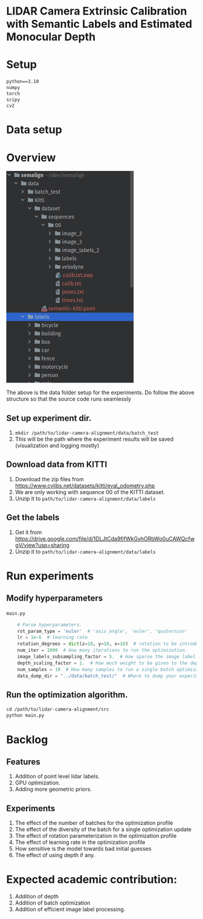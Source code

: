 # LIDAR Camera Extrinsic Calibration with Semantic Labels and Estimated Monocular Depth

# Setup

```shell
python==3.10
numpy
torch
scipy
cv2
```

# Data setup
# Overview
![img.png](img.png)

The above is the data folder setup for the experiments. Do follow the above structure so that the source code runs 
seamlessly

## Set up experiment dir.

1. `mkdir /path/to/lidar-camera-alignment/data/batch_test`
2. This will be the path where the experiment results will be saved (visualization and logging mostly)

## Download data from KITTI

1. Download the zip files from https://www.cvlibs.net/datasets/kitti/eval_odometry.php
2. We are only working with sequence 00 of the KITTI dataset.
3. Unzip it to `path/to/lidar-camera-alignment/data/labels`

## Get the labels

1. Get it from https://drive.google.com/file/d/1DLJtCda9fjfWkGyhORbWo0uCAWQcfwgV/view?usp=sharing
2. Unzip it to `path/to/lidar-camera-alignment/data/labels`

# Run experiments

## Modify hyperparameters
`main.py`
```python
    # Parse hyperparameters.
    rot_param_type = 'euler'  # 'axis_angle', 'euler', 'quaternion'
    lr = 1e-6  # learning rate
    rotation_degrees = dict(z=10, y=10, x=10)  # rotation to be introduced
    num_iter = 1000  # How many iterations to run the optimization.
    image_labels_subsampling_factor = 5.  # How sparse the image label will be.
    depth_scaling_factor = 1.  # How much weight to be given to the depth value as compared to the xy positions
    num_samples = 10  # How many samples to run a single batch optimization
    data_dump_dir = "../data/batch_test/"  # Where to dump your experiment results
```

## Run the optimization algorithm.

```shell
cd /path/to/lidar-camera-alignment/src
python main.py
```

# Backlog

## Features
1. Addition of point level lidar labels.
2. GPU optimization.
3. Adding more geometric priors.

## Experiments
1. The effect of the number of batches for the optimization profile 
2. The effect of the diversity of the batch for a single optimization update
3. The effect of rotation parameterization in the optimization profile
4. The effect of learning rate in the optimization profile
5. How sensitive is the model towards bad initial guesses
6. The effect of using depth if any.

# Expected academic contribution:
1. Addition of depth
2. Addition of batch optimization
3. Addition of efficient image label processing.
